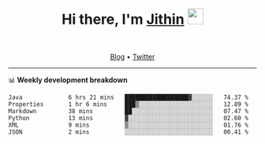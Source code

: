 <h1 align="center">Hi there, I'm <a href="https://jithset.github.io/" target="_blank">Jithin</a> <img
src="https://github.com/blackcater/blackcater/raw/main/images/Hi.gif" height="32" /></h1>

<br />

<p align="center">
  <a href="https://jithset.github.io">Blog</a> •
  <a href="https://twitter.com/jithset">Twitter</a>
</p>

---

📊 **Weekly development breakdown**

<!--START_SECTION:waka-->

```text
Java             6 hrs 21 mins   ██████████████████▓░░░░░░   74.37 %
Properties       1 hr 6 mins     ███▒░░░░░░░░░░░░░░░░░░░░░   12.89 %
Markdown         38 mins         ██░░░░░░░░░░░░░░░░░░░░░░░   07.47 %
Python           13 mins         ▓░░░░░░░░░░░░░░░░░░░░░░░░   02.60 %
XML              9 mins          ▒░░░░░░░░░░░░░░░░░░░░░░░░   01.76 %
JSON             2 mins          ░░░░░░░░░░░░░░░░░░░░░░░░░   00.41 %
```

<!--END_SECTION:waka-->

